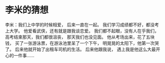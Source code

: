 # 李米的猜想

李米：我们上中学的时候相爱，
后来一直在一起。
我们学习成绩都不好，都没考上大学。
他爱看武侠，还有就是跟我谈恋爱。
我们都不起眼，没有人在乎我们，
高考结束那天，我们都很沮丧，
那天我们也没见面。
他从考场出来，花了五块钱，
买了一张游泳票，在游泳池里呆了一个下午，
明晃晃的太阳下，他第一次哭了。
后来他就开始了出租车司机的生活。
后来他跟我说，
遇上我是他这么大最开心的一件事……
